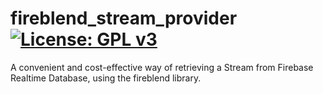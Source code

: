 # fireblend_stream_provider [![License: GPL v3](https://img.shields.io/badge/License-GPLv3-blue.svg)](https://www.gnu.org/licenses/gpl-3.0)

A convenient and cost-effective way of retrieving a Stream from Firebase Realtime Database, using the fireblend library.
